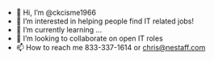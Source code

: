 - 👋 Hi, I’m @ckcisme1966
- 👀 I’m interested in helping people find IT related jobs!
- 🌱 I’m currently learning ...
- 💞️ I’m looking to collaborate on open IT roles
- 📫 How to reach me 833-337-1614 or chris@nestaff.com

<!---
ckcisme1966/ckcisme1966 is a ✨ special ✨ repository because its `README.md` (this file) appears on your GitHub profile.
You can click the Preview link to take a look at your changes.
--->
